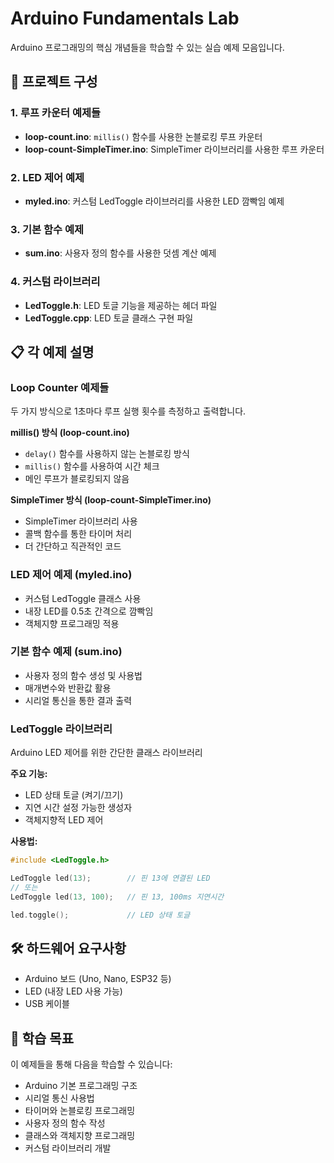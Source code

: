 # Arduino Fundamentals Lab

Arduino 프로그래밍의 핵심 개념들을 학습할 수 있는 실습 예제 모음입니다.

## 📁 프로젝트 구성

### 1. 루프 카운터 예제들
- **loop-count.ino**: `millis()` 함수를 사용한 논블로킹 루프 카운터
- **loop-count-SimpleTimer.ino**: SimpleTimer 라이브러리를 사용한 루프 카운터

### 2. LED 제어 예제
- **myled.ino**: 커스텀 LedToggle 라이브러리를 사용한 LED 깜빡임 예제

### 3. 기본 함수 예제
- **sum.ino**: 사용자 정의 함수를 사용한 덧셈 계산 예제

### 4. 커스텀 라이브러리
- **LedToggle.h**: LED 토글 기능을 제공하는 헤더 파일
- **LedToggle.cpp**: LED 토글 클래스 구현 파일


## 📋 각 예제 설명

### Loop Counter 예제들
두 가지 방식으로 1초마다 루프 실행 횟수를 측정하고 출력합니다.

**millis() 방식 (loop-count.ino)**
- `delay()` 함수를 사용하지 않는 논블로킹 방식
- `millis()` 함수를 사용하여 시간 체크
- 메인 루프가 블로킹되지 않음

**SimpleTimer 방식 (loop-count-SimpleTimer.ino)**
- SimpleTimer 라이브러리 사용
- 콜백 함수를 통한 타이머 처리
- 더 간단하고 직관적인 코드

### LED 제어 예제 (myled.ino)
- 커스텀 LedToggle 클래스 사용
- 내장 LED를 0.5초 간격으로 깜빡임
- 객체지향 프로그래밍 적용

### 기본 함수 예제 (sum.ino)
- 사용자 정의 함수 생성 및 사용법
- 매개변수와 반환값 활용
- 시리얼 통신을 통한 결과 출력

### LedToggle 라이브러리
Arduino LED 제어를 위한 간단한 클래스 라이브러리

**주요 기능:**
- LED 상태 토글 (켜기/끄기)
- 지연 시간 설정 가능한 생성자
- 객체지향적 LED 제어

**사용법:**
```cpp
#include <LedToggle.h>

LedToggle led(13);        // 핀 13에 연결된 LED
// 또는
LedToggle led(13, 100);   // 핀 13, 100ms 지연시간

led.toggle();             // LED 상태 토글
```

## 🛠️ 하드웨어 요구사항

- Arduino 보드 (Uno, Nano, ESP32 등)
- LED (내장 LED 사용 가능)
- USB 케이블

## 📖 학습 목표

이 예제들을 통해 다음을 학습할 수 있습니다:

- Arduino 기본 프로그래밍 구조
- 시리얼 통신 사용법
- 타이머와 논블로킹 프로그래밍
- 사용자 정의 함수 작성
- 클래스와 객체지향 프로그래밍
- 커스텀 라이브러리 개발

